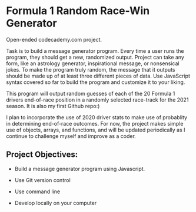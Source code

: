 # Formula 1 Random Race-Win Generator

Open-ended codecademy.com project.

Task is to build a message generator program. Every time a user runs the program, they should get a new, randomized output. Project can take any form, like an astrology generator, inspirational message, or nonsensical jokes. To make the program truly random, the message that it outputs should be made up of at least three different pieces of data. Use JavaScript syntax covered so far to build the program and customize it to your liking.

This program will output random guesses of each of the 20 Formula 1 drivers end-of-race position in a randomly selected race-track for the 2021 season. It is also my first Github repo:)

I plan to incorporate the use of 2020 driver stats to make use of probablity in determining end-of-race outcomes. For now, the project makes simple use of objects, arrays, and functions, and will be updated periodically as I continue to challenge myself and improve as a coder.


## Project Objectives:

* Build a message generator program using Javascript.

* Use Git version control

* Use command line

* Develop locally on your computer
